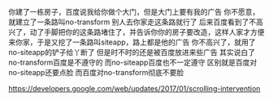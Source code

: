 你建了一栋房子，百度说我给你做个大门，但是大门上要有我的广告 你不愿意，就建立了一条路叫no-transform 别人去你家走这条路就行了 后来百度看到了不高兴了，动了手脚把你的这条路堵住了，并告诉你你的房子要改造，这样人家才方便来你家，于是又挖了一条路叫siteapp，路上都是他的广告 你不高兴了，就用了no-siteapp的铲子给丫断了 但是时不时的还是被百度放进来些广告 其实说白了 no-transform百度是不遵守的 而no-siteapp百度也不一定遵守 区别就是百度对no-siteapp还要点脸 而百度对no-transform彻底不要脸

https://developers.google.com/web/updates/2017/01/scrolling-intervention

